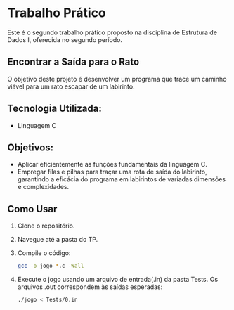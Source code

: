 # Trabalho Prático
Este é o segundo trabalho prático proposto na disciplina de Estrutura de Dados I, oferecida no segundo período.

## Encontrar a Saída para o Rato
O objetivo deste projeto é desenvolver um programa que trace um caminho viável para um rato escapar de um labirinto.

## Tecnologia Utilizada:
* Linguagem C

## Objetivos:
* Aplicar eficientemente as funções fundamentais da linguagem C.
* Empregar filas e pilhas para traçar uma rota de saída do labirinto, garantindo a eficácia do programa em labirintos de variadas dimensões e complexidades.

## Como Usar
1. Clone o repositório.

2. Navegue até a pasta do TP.
   
3. Compile o código:
   ```bash
   gcc -o jogo *.c -Wall
   ```

4. Execute o jogo usando um arquivo de entrada(.in) da pasta Tests. Os arquivos .out correspondem às saídas esperadas:
   ```bash
   ./jogo < Tests/0.in
   ```

